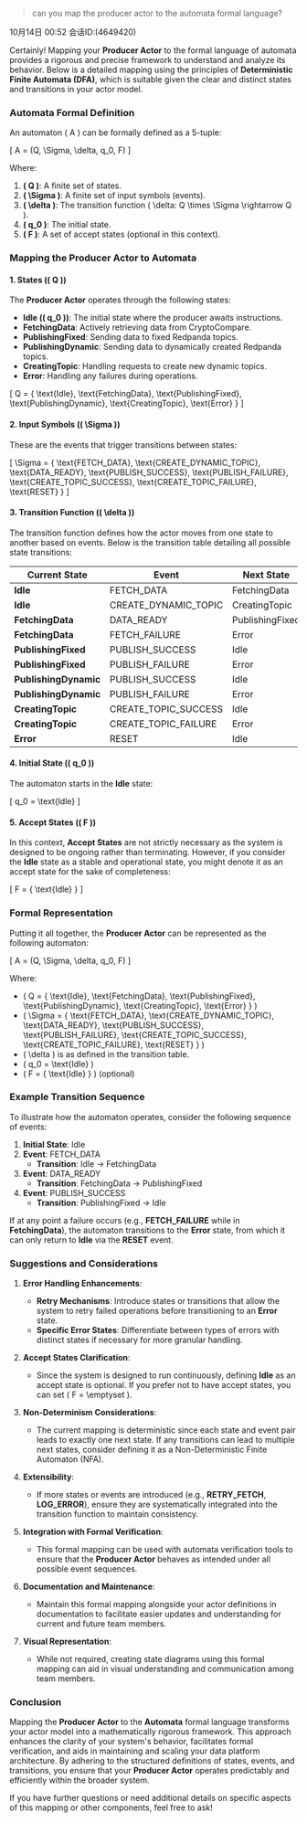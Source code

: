 >can you map the producer actor to the automata formal language?

10月14日 00:52 会话ID:(4649420)

Certainly! Mapping your **Producer Actor** to the formal language of automata provides a rigorous and precise framework to understand and analyze its behavior. Below is a detailed mapping using the principles of **Deterministic Finite Automata (DFA)**, which is suitable given the clear and distinct states and transitions in your actor model.

### **Automata Formal Definition**

An automaton \( A \) can be formally defined as a 5-tuple:

\[
A = (Q, \Sigma, \delta, q_0, F)
\]

Where:

1. **\( Q \)**: A finite set of states.
2. **\( \Sigma \)**: A finite set of input symbols (events).
3. **\( \delta \)**: The transition function \( \delta: Q \times \Sigma \rightarrow Q \).
4. **\( q_0 \)**: The initial state.
5. **\( F \)**: A set of accept states (optional in this context).

### **Mapping the Producer Actor to Automata**

#### **1. States (\( Q \))**

The **Producer Actor** operates through the following states:

- **Idle (\( q_0 \))**: The initial state where the producer awaits instructions.
- **FetchingData**: Actively retrieving data from CryptoCompare.
- **PublishingFixed**: Sending data to fixed Redpanda topics.
- **PublishingDynamic**: Sending data to dynamically created Redpanda topics.
- **CreatingTopic**: Handling requests to create new dynamic topics.
- **Error**: Handling any failures during operations.

\[
Q = \{ \text{Idle}, \text{FetchingData}, \text{PublishingFixed}, \text{PublishingDynamic}, \text{CreatingTopic}, \text{Error} \}
\]

#### **2. Input Symbols (\( \Sigma \))**

These are the events that trigger transitions between states:

\[
\Sigma = \{ \text{FETCH\_DATA}, \text{CREATE\_DYNAMIC\_TOPIC}, \text{DATA\_READY}, \text{PUBLISH\_SUCCESS}, \text{PUBLISH\_FAILURE}, \text{CREATE\_TOPIC\_SUCCESS}, \text{CREATE\_TOPIC\_FAILURE}, \text{RESET} \}
\]

#### **3. Transition Function (\( \delta \))**

The transition function defines how the actor moves from one state to another based on events. Below is the transition table detailing all possible state transitions:

| **Current State**    | **Event**                 | **Next State**        |
|----------------------|---------------------------|-----------------------|
| **Idle**             | FETCH\_DATA               | FetchingData          |
| **Idle**             | CREATE\_DYNAMIC\_TOPIC    | CreatingTopic         |
| **FetchingData**     | DATA\_READY               | PublishingFixed       |
| **FetchingData**     | FETCH\_FAILURE            | Error                 |
| **PublishingFixed**  | PUBLISH\_SUCCESS          | Idle                  |
| **PublishingFixed**  | PUBLISH\_FAILURE          | Error                 |
| **PublishingDynamic**| PUBLISH\_SUCCESS          | Idle                  |
| **PublishingDynamic**| PUBLISH\_FAILURE          | Error                 |
| **CreatingTopic**    | CREATE\_TOPIC\_SUCCESS    | Idle                  |
| **CreatingTopic**    | CREATE\_TOPIC\_FAILURE    | Error                 |
| **Error**            | RESET                     | Idle                  |

#### **4. Initial State (\( q_0 \))**

The automaton starts in the **Idle** state:

\[
q_0 = \text{Idle}
\]

#### **5. Accept States (\( F \))**

In this context, **Accept States** are not strictly necessary as the system is designed to be ongoing rather than terminating. However, if you consider the **Idle** state as a stable and operational state, you might denote it as an accept state for the sake of completeness:

\[
F = \{ \text{Idle} \}
\]

### **Formal Representation**

Putting it all together, the **Producer Actor** can be represented as the following automaton:

\[
A = (Q, \Sigma, \delta, q_0, F)
\]

Where:

- \( Q = \{ \text{Idle}, \text{FetchingData}, \text{PublishingFixed}, \text{PublishingDynamic}, \text{CreatingTopic}, \text{Error} \} \)
- \( \Sigma = \{ \text{FETCH\_DATA}, \text{CREATE\_DYNAMIC\_TOPIC}, \text{DATA\_READY}, \text{PUBLISH\_SUCCESS}, \text{PUBLISH\_FAILURE}, \text{CREATE\_TOPIC\_SUCCESS}, \text{CREATE\_TOPIC\_FAILURE}, \text{RESET} \} \)
- \( \delta \) is as defined in the transition table.
- \( q_0 = \text{Idle} \)
- \( F = \{ \text{Idle} \} \) (optional)

### **Example Transition Sequence**

To illustrate how the automaton operates, consider the following sequence of events:

1. **Initial State**: Idle
2. **Event**: FETCH\_DATA
   - **Transition**: Idle → FetchingData
3. **Event**: DATA\_READY
   - **Transition**: FetchingData → PublishingFixed
4. **Event**: PUBLISH\_SUCCESS
   - **Transition**: PublishingFixed → Idle

If at any point a failure occurs (e.g., **FETCH\_FAILURE** while in **FetchingData**), the automaton transitions to the **Error** state, from which it can only return to **Idle** via the **RESET** event.

### **Suggestions and Considerations**

1. **Error Handling Enhancements**:
   - **Retry Mechanisms**: Introduce states or transitions that allow the system to retry failed operations before transitioning to an **Error** state.
   - **Specific Error States**: Differentiate between types of errors with distinct states if necessary for more granular handling.

2. **Accept States Clarification**:
   - Since the system is designed to run continuously, defining **Idle** as an accept state is optional. If you prefer not to have accept states, you can set \( F = \emptyset \).

3. **Non-Determinism Considerations**:
   - The current mapping is deterministic since each state and event pair leads to exactly one next state. If any transitions can lead to multiple next states, consider defining it as a Non-Deterministic Finite Automaton (NFA).

4. **Extensibility**:
   - If more states or events are introduced (e.g., **RETRY_FETCH**, **LOG_ERROR**), ensure they are systematically integrated into the transition function to maintain consistency.

5. **Integration with Formal Verification**:
   - This formal mapping can be used with automata verification tools to ensure that the **Producer Actor** behaves as intended under all possible event sequences.

6. **Documentation and Maintenance**:
   - Maintain this formal mapping alongside your actor definitions in documentation to facilitate easier updates and understanding for current and future team members.

7. **Visual Representation**:
   - While not required, creating state diagrams using this formal mapping can aid in visual understanding and communication among team members.

### **Conclusion**

Mapping the **Producer Actor** to the **Automata** formal language transforms your actor model into a mathematically rigorous framework. This approach enhances the clarity of your system's behavior, facilitates formal verification, and aids in maintaining and scaling your data platform architecture. By adhering to the structured definitions of states, events, and transitions, you ensure that your **Producer Actor** operates predictably and efficiently within the broader system.

If you have further questions or need additional details on specific aspects of this mapping or other components, feel free to ask!